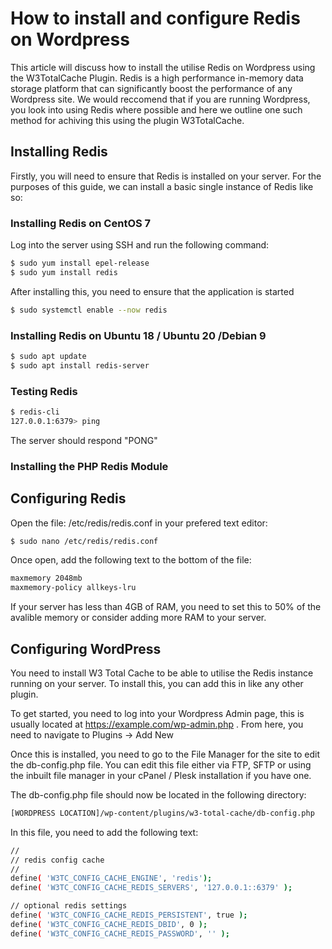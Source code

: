 # How to install and configure Redis on Wordpress

This article will discuss how to install the utilise Redis on Wordpress using the W3TotalCache Plugin. Redis is a high performance in-memory data storage platform that can significantly boost the performance of any Wordpress site. We would reccomend that if you are running Wordpress, you look into using Redis where possible and here we outline one such method for achiving this using the plugin W3TotalCache.

## Installing Redis

Firstly, you will need to ensure that Redis is installed on your server. For the purposes of this guide, we can install a basic single instance of Redis like so:

### Installing Redis on CentOS 7

Log into the server using SSH and run the following command:

```bash
$ sudo yum install epel-release
$ sudo yum install redis
```

After installing this, you need to ensure that the application is started

```bash
$ sudo systemctl enable --now redis
```

### Installing Redis on Ubuntu 18 / Ubuntu 20 /Debian 9

```bash
$ sudo apt update
$ sudo apt install redis-server
```

### Testing Redis

```bash
$ redis-cli
127.0.0.1:6379> ping
```

The server should respond "PONG"

### Installing the PHP Redis Module


## Configuring Redis

Open the file: /etc/redis/redis.conf in your prefered text editor:

```bash
$ sudo nano /etc/redis/redis.conf
```

Once open, add the following text to the bottom of the file:

```bash
maxmemory 2048mb
maxmemory-policy allkeys-lru
```

If your server has less than 4GB of RAM, you need to set this to 50% of the avalible memory or consider adding more RAM to your server.

## Configuring WordPress

You need to install W3 Total Cache to be able to utilise the Redis instance running on your server. To install this, you can add this in like any other plugin.

To get started, you need to log into your Wordpress Admin page, this is usually located at https://example.com/wp-admin.php . From here, you need to navigate to Plugins -> Add New

Once this is installed, you need to go to the File Manager for the site to edit the db-config.php file. You can edit this file either via FTP, SFTP or using the inbuilt file manager in your cPanel / Plesk installation if you have one.

The db-config.php file should now be located in the following directory:

```bash
[WORDPRESS LOCATION]/wp-content/plugins/w3-total-cache/db-config.php
```

In this file, you need to add the following text:

```bash
//
// redis config cache
//
define( 'W3TC_CONFIG_CACHE_ENGINE', 'redis');
define( 'W3TC_CONFIG_CACHE_REDIS_SERVERS', '127.0.0.1::6379' );

// optional redis settings
define( 'W3TC_CONFIG_CACHE_REDIS_PERSISTENT', true );
define( 'W3TC_CONFIG_CACHE_REDIS_DBID', 0 );
define( 'W3TC_CONFIG_CACHE_REDIS_PASSWORD', '' );
```